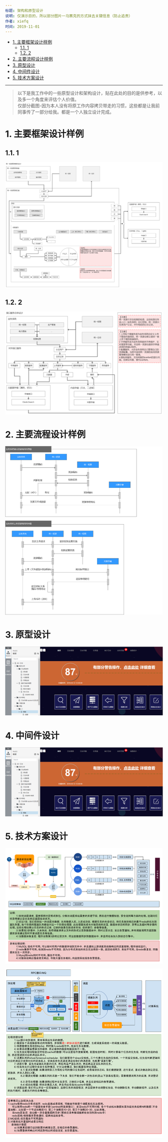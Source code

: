 ```yaml
---
标题: 架构和原型设计
说明: 仅演示目的，所以部分图片一马赛克的方式抹去关键信息（防止追责）
作者: xiefq
时间: 2019-11-01
---
```


<!-- TOC -->

- [1. 主要框架设计样例](#1-主要框架设计样例)
    - [1.1. 1](#11-1)
    - [1.2. 2](#12-2)
- [2. 主要流程设计样例](#2-主要流程设计样例)
- [3. 原型设计](#3-原型设计)
- [4. 中间件设计](#4-中间件设计)
- [5. 技术方案设计](#5-技术方案设计)

<!-- /TOC -->

----
> 以下是我工作中的一些原型设计和架构设计，贴在此处的目的是供参考，以及多一个角度来评估个人价值。  
仅部分截图-因为本人没有将原工作内容拷贝带走的习惯，这些都是让我前同事传了一部分给我。都是一个人独立设计完成。

# 1. 主要框架设计样例

## 1.1. 1
![](./imgs/1.png)

## 1.2. 2
![](./imgs/2.png)

# 2. 主要流程设计样例
![](./imgs/3.png)


# 3. 原型设计
![](./imgs/4.png)

# 4. 中间件设计
![](./imgs/4.png)

# 5. 技术方案设计

![](./imgs/5.png)

![](./imgs/6.png)